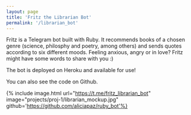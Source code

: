 ```yaml
---
layout: page
title: 'Fritz the Librarian Bot'
permalink: '/librarian_bot'
---
```


Fritz is a Telegram bot built with Ruby.
It recommends books of a chosen genre (science, philosphy and poetry, among others) and sends quotes according to six different moods.
Feeling anxious, angry or in love? Fritz might have some words to share with you :)

The bot is deployed on Heroku and available for use!

You can also see the code on Github. 

{% include image.html url="https://t.me/fritz_librarian_bot" image="projects/proj-1/librarian_mockup.jpg" github='https://github.com/aliciapaz/ruby_bot'%}